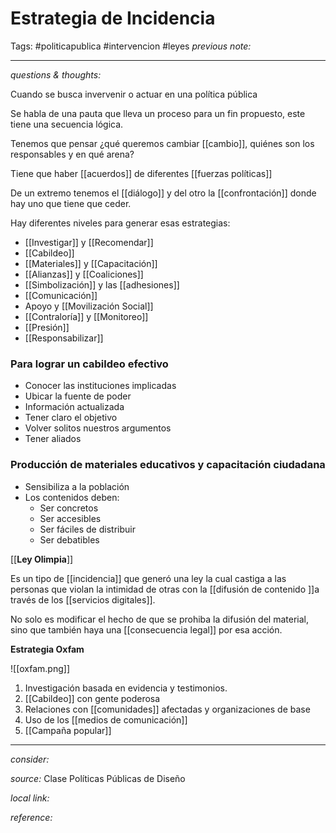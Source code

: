 # Estrategia de Incidencia
Tags: #politicapublica #intervencion #leyes 
_previous note:_

---

_questions & thoughts:_

Cuando se busca invervenir o actuar en una política pública

Se habla de una pauta que lleva un proceso para un fin propuesto, este tiene una secuencia lógica.

Tenemos que pensar ¿qué queremos cambiar [[cambio]], quiénes son los responsables y en qué arena?

Tiene que haber [[acuerdos]] de diferentes [[fuerzas políticas]]

De un extremo tenemos el [[diálogo]] y del otro la [[confrontación]] donde hay uno que tiene que ceder.

Hay diferentes niveles para generar esas estrategias:
- [[Investigar]] y [[Recomendar]]
- [[Cabildeo]]
- [[Materiales]] y [[Capacitación]]
- [[Alianzas]] y [[Coaliciones]]
- [[Simbolización]] y las [[adhesiones]]
- [[Comunicación]]
- Apoyo y [[Movilización Social]]
- [[Contraloría]] y [[Monitoreo]]
- [[Presión]]
- [[Responsabilizar]]

### Para lograr un cabildeo efectivo
-   Conocer las instituciones implicadas
-   Ubicar la fuente de poder
-   Información actualizada
-   Tener claro el objetivo
-   Volver solitos nuestros argumentos
-   Tener aliados

### Producción de materiales educativos y capacitación ciudadana

-   Sensibiliza a la población
-   Los contenidos deben:
    -   Ser concretos
    -   Ser accesibles
    -   Ser fáciles de distribuir
    -   Ser debatibles

[[**Ley Olimpia**]]

Es un tipo de [[incidencia]] que generó una ley la cual castiga a las personas que violan la intimidad de otras con la [[difusión de contenido ]]a través de los [[servicios digitales]].

No solo es modificar el hecho de que se prohiba la difusión del material, sino que también haya una [[consecuencia legal]] por esa acción.

**Estrategia Oxfam**

![[oxfam.png]]

1) Investigación basada en evidencia y testimonios.
2) [[Cabildeo]] con gente poderosa
3) Relaciones con [[comunidades]] afectadas y organizaciones de base
4) Uso de los [[medios de comunicación]] 
5) [[Campaña popular]]




---

_consider:_

_source:_ Clase Políticas Públicas de Diseño

_local link:_

_reference:_